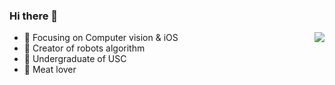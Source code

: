 ### Hi there 👋

<img align="right" src="https://github-readme-stats.vercel.app/api?username=pym96&show_icons=true&icon_color=CE1D2D&text_color=718096&bg_color=ffffff&hide_title=true" />

- :orange_book: Focusing on Computer vision & iOS
- :hammer: Creator of robots algorithm
- :ram: Undergraduate of USC
- :meat_on_bone: Meat lover
